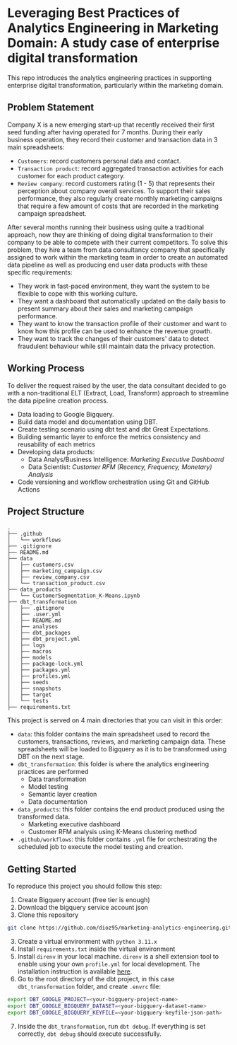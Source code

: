 # Leveraging Best Practices of Analytics Engineering in Marketing Domain: A study case of enterprise digital transformation

This repo introduces the analytics engineering practices in supporting enterprise digital transformation, particularly within the marketing domain.

## Problem Statement

Company X is a new emerging start-up that recently received their first seed funding after having operated for 7 months. During their early business operation, they record their customer and transaction data in 3 main spreadsheets:

- `Customers`: record customers personal data and contact.
- `Transaction product`: record aggregated transaction activities for each customer for each product category.
- `Review company`: record customers rating (1 - 5) that represents their perception about company overall services.
  To support their sales performance, they also regularly create monthly marketing campaigns that require a few amount of costs that are recorded in the marketing campaign spreadsheet.

After several months running their business using quite a traditional approach, now they are thinking of doing digital transformation to their company to be able to compete with their current competitors. To solve this problem, they hire a team from data consultancy company that specifically assigned to work within the marketing team in order to create an automated data pipeline as well as producing end user data products with these specific requirements:

- They work in fast-paced environment, they want the system to be flexible to cope with this working culture.
- They want a dashboard that automatically updated on the daily basis to present summary about their sales and marketing campaign performance.
- They want to know the transaction profile of their customer and want to know how this profile can be used to enhance the revenue growth.
- They want to track the changes of their customers' data to detect fraudulent behaviour while still maintain data the privacy protection.

## Working Process

To deliver the request raised by the user, the data consultant decided to go with a non-traditional ELT (Extract, Load, Transform) approach to streamline the data pipeline creation process.

- Data loading to Google Bigquery.
- Build data model and documentation using DBT.
- Create testing scenario using dbt test and dbt Great Expectations.
- Building semantic layer to enforce the metrics consistency and reusability of each metrics
- Developing data products:
  - Data Analys/Business Intelligence: _Marketing Executive Dashboard_
  - Data Scientist: _Customer RFM (Recency, Frequency, Monetary) Analysis_
- Code versioning and workflow orchestration using Git and GitHub Actions

## Project Structure

```
.
├── .github
│   └── workflows
├── .gitignore
├── README.md
├── data
│   ├── customers.csv
│   ├── marketing_campaign.csv
│   ├── review_company.csv
│   └── transaction_product.csv
├── data_products
│   └── CustomerSegmentation_K-Means.ipynb
├── dbt_transformation
│   ├── .gitignore
│   ├── .user.yml
│   ├── README.md
│   ├── analyses
│   ├── dbt_packages
│   ├── dbt_project.yml
│   ├── logs
│   ├── macros
│   ├── models
│   ├── package-lock.yml
│   ├── packages.yml
│   ├── profiles.yml
│   ├── seeds
│   ├── snapshots
│   ├── target
│   └── tests
├── requirements.txt
```

This project is served on 4 main directories that you can visit in this order:

- `data`: this folder contains the main spreadsheet used to record the customers, transactions, reviews, and marketing campaign data. These spreadsheets will be loaded to Bigquery as it is to be transformed using DBT on the next stage.
- `dbt_transformation`: this folder is where the analytics engineering practices are performed
  - Data transformation
  - Model testing
  - Semantic layer creation
  - Data documentation
- `data_products`: this folder contains the end product produced using the transformed data.
  - Marketing executive dashboard
  - Customer RFM analysis using K-Means clustering method
- `.github/workflows`: this folder contains `.yml` file for orchestrating the scheduled job to execute the model testing and creation.

## Getting Started
To reproduce this project you should follow this step:
1. Create Bigquery account (free tier is enough)
2. Download the bigquery service account json
3. Clone this repository
  ```bash
  git clone https://github.com/dioz95/marketing-analytics-engineering.git
  ```
3. Create a virtual environment with `python 3.11.x`
4. Install `requirements.txt` inside the virtual environment
5. Install `direnv` in your local machine. `direnv` is a shell extension tool to enable using your own `profile.yml` for local development. The installation instruction is available [here](https://direnv.net/).
6. Go to the root directory of the dbt project, in this case `dbt_transformation` folder, and create `.envrc` file:
  ```bash
  export DBT_GOOGLE_PROJECT=<your-bigquery-project-name>
  export DBT_GOOGLE_BIGQUERY_DATASET=<your-bigquery-dataset-name>
  export DBT_GOOGLE_BIGQUERY_KEYFILE=<your-bigquery-keyfile-json-path>
  ```
7. Inside the `dbt_transformation`, run `dbt debug`. If everything is set correctly, `dbt debug` should execute successfully.
